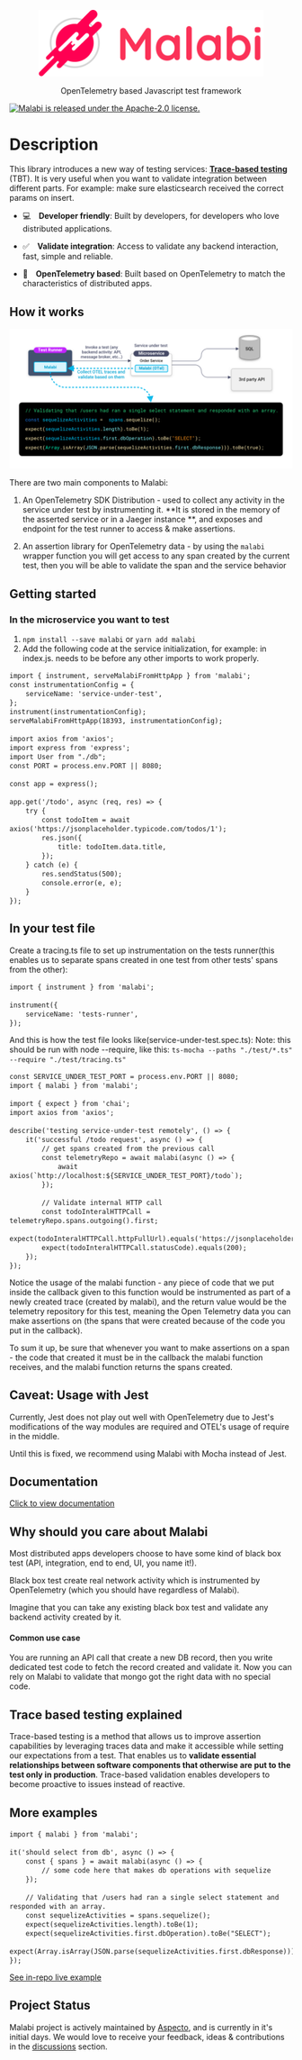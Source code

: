 <p align='center'>
    <img src='assets/malabilogo.png' width="400px" alt='Malabi'/>
</p>
<p align='center'>
    OpenTelemetry based Javascript test framework
</p>

<a href="https://github.com/aspecto-io/malabi/blob/master/LICENSE">
    <img src="https://img.shields.io/github/license/aspecto-io/malabi" alt="Malabi is released under the Apache-2.0 license." />
</a>

# Description
This library introduces a new way of testing services: <a href="#tbt">**Trace-based testing**</a> (TBT). It is very useful when you want to validate integration between different parts. For example: make sure elasticsearch received the correct params on insert.

- 💻 **Developer friendly**: Built by developers, for developers who love distributed applications.

- ✅ **Validate integration**: Access to validate any backend interaction, fast, simple and reliable.

- 🔗 **OpenTelemetry based**: Built based on OpenTelemetry to match the characteristics of distributed apps.


## How it works
<img src='assets/diagram.png' alt='How it work diagram'>

There are two main components to Malabi:

1. An OpenTelemetry SDK Distribution - used to collect any activity in the service under test by instrumenting it. **It is stored in the memory of the asserted service or in a Jaeger instance **, and exposes and endpoint for the test runner to access & make assertions.

2. An assertion library for OpenTelemetry data - by using the `malabi` wrapper function you will get access to any span created by the current test, then you will be able to validate the span and the service behavior

## Getting started
### In the microservice you want to test
1. ```npm install --save malabi``` or ```yarn add malabi```
2. Add the following code at the service initialization, for example: in index.js. needs to be before any other imports to work properly.
```JS
import { instrument, serveMalabiFromHttpApp } from 'malabi';
const instrumentationConfig = {
    serviceName: 'service-under-test',
};
instrument(instrumentationConfig);
serveMalabiFromHttpApp(18393, instrumentationConfig);

import axios from 'axios';
import express from 'express';
import User from "./db";
const PORT = process.env.PORT || 8080;

const app = express();

app.get('/todo', async (req, res) => {
    try {
        const todoItem = await axios('https://jsonplaceholder.typicode.com/todos/1');
        res.json({
            title: todoItem.data.title,
        });
    } catch (e) {
        res.sendStatus(500);
        console.error(e, e);
    }
});
```

## In your test file
Create a tracing.ts file to set up instrumentation on the tests runner(this enables us to separate spans created in one test from other tests' spans from the other):
```JS
import { instrument } from 'malabi';

instrument({
    serviceName: 'tests-runner',
});
```

And this is how the test file looks like(service-under-test.spec.ts):
Note: this should be run with node --require, like this:
```ts-mocha --paths "./test/*.ts" --require "./test/tracing.ts"```
```JS
const SERVICE_UNDER_TEST_PORT = process.env.PORT || 8080;
import { malabi } from 'malabi';

import { expect } from 'chai';
import axios from 'axios';

describe('testing service-under-test remotely', () => {
    it('successful /todo request', async () => {
        // get spans created from the previous call
        const telemetryRepo = await malabi(async () => {
            await axios(`http://localhost:${SERVICE_UNDER_TEST_PORT}/todo`);
        });

        // Validate internal HTTP call
        const todoInteralHTTPCall = telemetryRepo.spans.outgoing().first;
        expect(todoInteralHTTPCall.httpFullUrl).equals('https://jsonplaceholder.typicode.com/todos/1')
        expect(todoInteralHTTPCall.statusCode).equals(200);
    });
});
```

Notice the usage of the malabi function - any piece of code that we put inside the callback given to this function would be instrumented as part
of a newly created trace (created by malabi), and the return value would be the telemetry repository for this test, meaning the 
Open Telemetry data you can make assertions on (the spans that were created because of the code you put in the callback).

To sum it up, be sure that whenever you want to make assertions on a span - the code that created it must be in the callback the malabi function receives, and the malabi function returns the spans created.

## Caveat: Usage with Jest

Currently, Jest does not play out well with OpenTelemetry due to Jest's modifications of the way modules are required and OTEL's usage of 
require in the middle. 

Until this is fixed, we recommend using Malabi with Mocha instead of Jest.

## Documentation
[Click to view documentation](https://aspecto-io.github.io/malabi/index.html)

## Why should you care about Malabi
Most distributed apps developers choose to have some kind of black box test (API, integration, end to end, UI, you name it!).

Black box test create real network activity which is instrumented by OpenTelemetry (which you should have regardless of Malabi).

Imagine that you can take any existing black box test and validate any backend activity created by it.

#### Common use case
You are running an API call that create a new DB record, then you write dedicated test code to fetch the record created and validate it.
Now you can rely on Malabi to validate that mongo got the right data with no special code.

## <a name="tbt">Trace based testing explained</a>
Trace-based testing is a method that allows us to improve assertion capabilities by leveraging traces data and make it accessible while setting our expectations from a test. That enables us to **validate essential relationships between software components that otherwise are put to the test only in production**.
Trace-based validation enables developers to become proactive to issues instead of reactive.
## More examples

```JS
import { malabi } from 'malabi';

it('should select from db', async () => {
    const { spans } = await malabi(async () => {
        // some code here that makes db operations with sequelize
    });
    
    // Validating that /users had ran a single select statement and responded with an array.
    const sequelizeActivities = spans.sequelize();
    expect(sequelizeActivities.length).toBe(1);
    expect(sequelizeActivities.first.dbOperation).toBe("SELECT");
    expect(Array.isArray(JSON.parse(sequelizeActivities.first.dbResponse))).toBe(true);
});
```

[See in-repo live example](https://github.com/aspecto-io/malabi/tree/master/examples/README.md)

## Project Status
Malabi project is actively maintained by [Aspecto](https://www.aspecto.io), and is currently in it's initial days. We would love to receive your feedback, ideas & contributions in the [discussions](https://github.com/aspecto-io/malabi/discussions) section.

